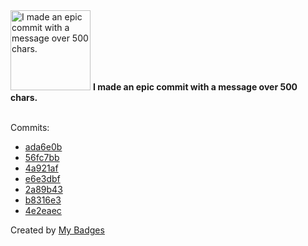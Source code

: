 <img src="https://my-badges.github.io/my-badges/epic-commit.png" alt="I made an epic commit with a message over 500 chars." title="I made an epic commit with a message over 500 chars." width="128">
<strong>I made an epic commit with a message over 500 chars.</strong>
<br><br>

Commits:

- <a href="https://github.com/ydb-platform/ydb-js-sdk/commit/ada6e0b8566bcd015db7bed6ab5d33e73de000ed">ada6e0b</a>
- <a href="https://github.com/ydb-platform/ydb-js-sdk/commit/56fc7bb81f787e63c543f72b9b5660d71afa97f7">56fc7bb</a>
- <a href="https://github.com/ydb-platform/ydb-js-sdk/commit/4a921afb89b2c94d7c9a350bb8d7c7927bedc3c8">4a921af</a>
- <a href="https://github.com/ydb-platform/ydb-js-sdk/commit/e6e3dbfda71d9fdb9fa18b88157c02ae654401af">e6e3dbf</a>
- <a href="https://github.com/ydb-platform/ydb-js-sdk/commit/2a89b43f9fea16de06379f0f2d026d74eed00535">2a89b43</a>
- <a href="https://github.com/ydb-platform/ydb-js-sdk/commit/b8316e344271b3a2f870adff6b8550243fc2922c">b8316e3</a>
- <a href="https://github.com/ydb-platform/ydb-python-sdk/commit/4e2eaec32e320b4b9a0e0402ce22dea43b22a2ae">4e2eaec</a>


Created by <a href="https://github.com/my-badges/my-badges">My Badges</a>
